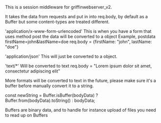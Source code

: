 This is a session middleware for griffinwebserver_v2.

It takes the data from requests and put in into req.body, by default as a Buffer but some content-types are treated different.

'application/x-www-form-urlencoded'
This is when you have a form that uses method post
the data will be converted to a object
Example, postdata firstName=john&lastName=doe
req.body = {firstName: "john", lastName: "doe"}

'application/json'
This will just be converted to a object.

'text/\*'
Will be converted to text
req.body = "Lorem ipsum dolor sit amet, consectetur adipiscing elit"

More formats will be converted to text in the future, please make sure it's a buffer before manually convert it to a string.

const newString = Buffer.isBuffer(bodyData) ? Buffer.from(bodyData).toString() : bodyData;

Buffers are binary data, and to handle for instance upload of files you need to read up on Buffers

